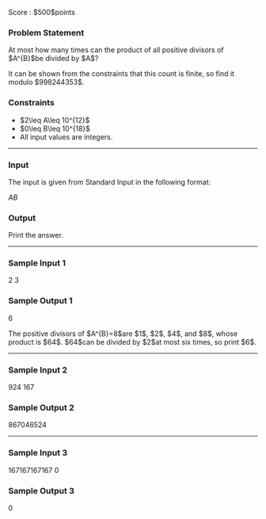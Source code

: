 
<div>

<span>

<span>

<p>
Score : $500$points
</p>

<div>

<section>

### **Problem Statement**

<p>
At most how many times can the product of all positive divisors of $A^{B}$be divided by $A$?
</p>

<p>
It can be shown from the constraints that this count is finite, so find it modulo $998244353$.
</p>

</section>

</div>

<div>

<section>

### **Constraints**

<ul>

<li>
$2\leq A\leq 10^{12}$
</li>

<li>
$0\leq B\leq 10^{18}$
</li>

<li>
All input values are integers.
</li>

</ul>

</section>

</div>

---

<div>

<div>

<section>

### **Input**

<p>
The input is given from Standard Input in the following format:
</p>

<div>

$A$$B$
</div>

</section>

</div>

<div>

<section>

### **Output**

<p>
Print the answer.
</p>

</section>

</div>

</div>

---

<div>

<section>

### **Sample Input 1**

<div>

2 3

</div>

</section>

</div>

<div>

<section>

### **Sample Output 1**

<div>

6

</div>

<p>
The positive divisors of $A^{B}=8$are $1$, $2$, $4$, and $8$, whose product is $64$.
$64$can be divided by $2$at most six times, so print $6$.
</p>

</section>

</div>

---

<div>

<section>

### **Sample Input 2**

<div>

924 167

</div>

</section>

</div>

<div>

<section>

### **Sample Output 2**

<div>

867046524

</div>

</section>

</div>

---

<div>

<section>

### **Sample Input 3**

<div>

167167167167 0

</div>

</section>

</div>

<div>

<section>

### **Sample Output 3**

<div>

0

</div>

</section>

</div>

</span>

</span>

</div>
